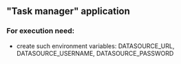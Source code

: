 ## "Task manager" application

### For execution need:
- create such environment variables: DATASOURCE_URL, DATASOURCE_USERNAME, DATASOURCE_PASSWORD
